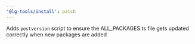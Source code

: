 ```yaml
---
'@lg-tools/install': patch
---
```


Adds `postversion` script to ensure the ALL_PACKAGES.ts file gets updated correctly when new packages are added
